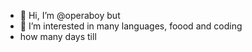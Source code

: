- 👋 Hi, I’m @operaboy but 
- 👀 I’m interested in many languages, foood and coding
- how many days till 
